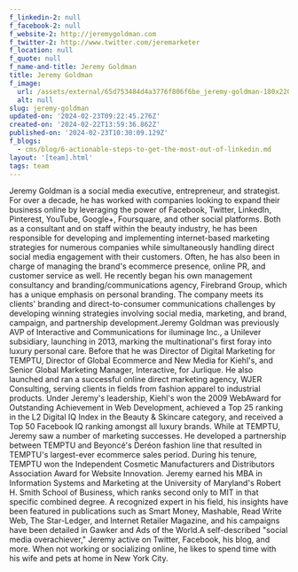 ```yaml
---
f_linkedin-2: null
f_facebook-2: null
f_website-2: http://jeremygoldman.com
f_twitter-2: http://www.twitter.com/jeremarketer
f_location: null
f_quote: null
f_name-and-title: Jeremy Goldman
title: Jeremy Goldman
f_image:
  url: /assets/external/65d753484d4a3776f806f6be_jeremy-goldman-180x220.jpeg
  alt: null
slug: jeremy-goldman
updated-on: '2024-02-23T09:22:45.276Z'
created-on: '2024-02-22T13:59:36.862Z'
published-on: '2024-02-23T10:30:09.129Z'
f_blogs:
  - cms/blog/6-actionable-steps-to-get-the-most-out-of-linkedin.md
layout: '[team].html'
tags: team
---
```


Jeremy Goldman is a social media executive, entrepreneur, and strategist. For over a decade, he has worked with companies looking to expand their business online by leveraging the power of Facebook, Twitter, LinkedIn, Pinterest, YouTube, Google+, Foursquare, and other social platforms. Both as a consultant and on staff within the beauty industry, he has been responsible for developing and implementing internet-based marketing strategies for numerous companies while simultaneously handling direct social media engagement with their customers. Often, he has also been in charge of managing the brand's ecommerce presence, online PR, and customer service as well. He recently began his own management consultancy and branding/communications agency, Firebrand Group, which has a unique emphasis on personal branding. The company meets its clients' branding and direct-to-consumer communications challenges by developing winning strategies involving social media, marketing, and brand, campaign, and partnership development.Jeremy Goldman was previously AVP of Interactive and Communications for iluminage Inc., a Unilever subsidiary, launching in 2013, marking the multinational's first foray into luxury personal care. Before that he was Director of Digital Marketing for TEMPTU, Director of Global Ecommerce and New Media for Kiehl's, and Senior Global Marketing Manager, Interactive, for Jurlique. He also launched and ran a successful online direct marketing agency, WJER Consulting, serving clients in fields from fashion apparel to industrial products. Under Jeremy's leadership, Kiehl's won the 2009 WebAward for Outstanding Achievement in Web Development, achieved a Top 25 ranking in the L2 Digital IQ Index in the Beauty & Skincare category, and received a Top 50 Facebook IQ ranking amongst all luxury brands. While at TEMPTU, Jeremy saw a number of marketing successes. He developed a partnership between TEMPTU and Beyoncé's Deréon fashion line that resulted in TEMPTU's largest-ever ecommerce sales period. During his tenure, TEMPTU won the Independent Cosmetic Manufacturers and Distributors Association Award for Website Innovation. Jeremy earned his MBA in Information Systems and Marketing at the University of Maryland's Robert H. Smith School of Business, which ranks second only to MIT in that specific combined degree. A recognized expert in his field, his insights have been featured in publications such as Smart Money, Mashable, Read Write Web, The Star-Ledger, and Internet Retailer Magazine, and his campaigns have been detailed in Gawker and Ads of the World.A self-described "social media overachiever," Jeremy active on Twitter, Facebook, his blog, and more. When not working or socializing online, he likes to spend time with his wife and pets at home in New York City.

